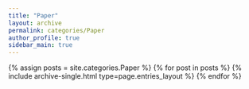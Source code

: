 ```yaml
---
title: "Paper"
layout: archive
permalink: categories/Paper
author_profile: true
sidebar_main: true
---
```

<!-- 카테고리명에 띄어쓰기가 들어가는 경우에는 site.categories.Unreal Engine 으로 할 수가 없어 site.categories[‘Unreal Engine’] 이런 식으로 해야했다는 것이다. -->

{% assign posts = site.categories.Paper %}
{% for post in posts %} {% include archive-single.html type=page.entries_layout %} {% endfor %}